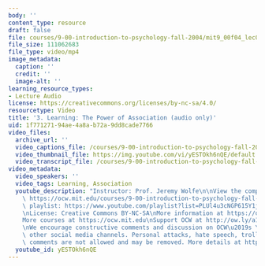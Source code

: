 ```yaml
---
body: ''
content_type: resource
draft: false
file: courses/9-00-introduction-to-psychology-fall-2004/mit9_00f04_lec03_360p_16_9.mp4
file_size: 111062683
file_type: video/mp4
image_metadata:
  caption: ''
  credit: ''
  image-alt: ''
learning_resource_types:
- Lecture Audio
license: https://creativecommons.org/licenses/by-nc-sa/4.0/
resourcetype: Video
title: '3. Learning: The Power of Association (audio only)'
uid: 1f771271-94ae-4a8a-b72a-9dd8cade7766
video_files:
  archive_url: ''
  video_captions_file: /courses/9-00-introduction-to-psychology-fall-2004/mit9_00f04_lec03_captions.vtt
  video_thumbnail_file: https://img.youtube.com/vi/yESTOkh6nQE/default.jpg
  video_transcript_file: /courses/9-00-introduction-to-psychology-fall-2004/1QZ8Q-ijouLjymAzNtxqaS4Wgg1Lpmayg_transcript.pdf
video_metadata:
  video_speakers: ''
  video_tags: Learning, Association
  youtube_description: "Instructor: Prof. Jeremy Wolfe\n\nView the complete course:\
    \ https://ocw.mit.edu/courses/9-00-introduction-to-psychology-fall-2004/\nYouTube\
    \ playlist: https://www.youtube.com/playlist?list=PLUl4u3cNGP615Y1j9Ok3szAH5DxhFjTHo\n\
    \nLicense: Creative Commons BY-NC-SA\nMore information at https://ocw.mit.edu/terms\n\
    More courses at https://ocw.mit.edu\nSupport OCW at http://ow.ly/a1If50zVRlQ\n\
    \nWe encourage constructive comments and discussion on OCW\u2019s YouTube and\
    \ other social media channels. Personal attacks, hate speech, trolling, and inappropriate\
    \ comments are not allowed and may be removed. More details at https://ocw.mit.edu/comments."
  youtube_id: yESTOkh6nQE
---
```


